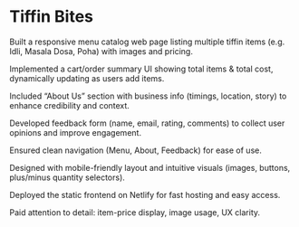 
<h1>Tiffin Bites</h1>
Built a responsive menu catalog web page listing multiple tiffin items (e.g. Idli, Masala Dosa, Poha) with images and pricing.

Implemented a cart/order summary UI showing total items & total cost, dynamically updating as users add items.

Included “About Us” section with business info (timings, location, story) to enhance credibility and context.

Developed feedback form (name, email, rating, comments) to collect user opinions and improve engagement.

Ensured clean navigation (Menu, About, Feedback) for ease of use.

Designed with mobile-friendly layout and intuitive visuals (images, buttons, plus/minus quantity selectors).

Deployed the static frontend on Netlify for fast hosting and easy access.

Paid attention to detail: item-price display, image usage, UX clarity.
